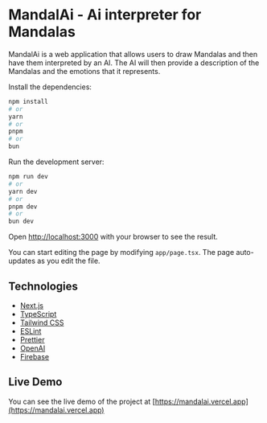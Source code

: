 # MandalAi - Ai interpreter for Mandalas

MandalAi is a web application that allows users to draw Mandalas and then have them interpreted by an AI. The AI will then provide a description of the Mandalas and the emotions that it represents.

Install the dependencies:

```bash
npm install
# or
yarn
# or
pnpm
# or
bun
```

Run the development server:

```bash
npm run dev
# or
yarn dev
# or
pnpm dev
# or
bun dev
```

Open [http://localhost:3000](http://localhost:3000) with your browser to see the result.

You can start editing the page by modifying `app/page.tsx`. The page auto-updates as you edit the file.

## Technologies

- [Next.js](https://nextjs.org)
- [TypeScript](https://www.typescriptlang.org)
- [Tailwind CSS](https://tailwindcss.com)
- [ESLint](https://eslint.org)
- [Prettier](https://prettier.io)
- [OpenAI](https://openai.com)
- [Firebase](https://firebase.google.com)

## Live Demo

You can see the live demo of the project at [https://mandalai.vercel.app](https://mandalai.vercel.app)
